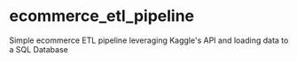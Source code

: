 # ecommerce_etl_pipeline
Simple ecommerce ETL pipeline leveraging Kaggle's API and loading data to a SQL Database
